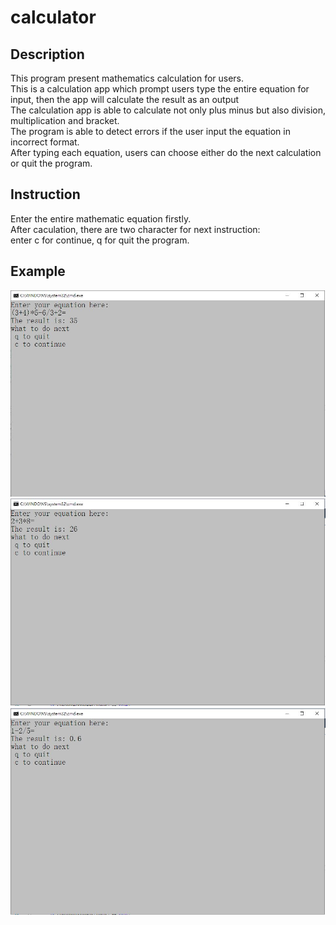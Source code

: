 # calculator

## Description
This program present mathematics calculation for users. <br/>
This is a calculation app which prompt users type the entire equation for input, then the app will calculate the result as an output <br/>
The calculation app is able to calculate not only plus minus but also division, multiplication and bracket. <br/>
The program is able to detect errors if the user input the equation in incorrect format. <br/>
After typing each equation, users can choose either do the next calculation or quit the program.

## Instruction
Enter the entire mathematic equation firstly. <br/>
After caculation, there are two character for next instruction: <br/>
  enter c for continue, q for quit the program. <br/>

## Example
![alt text](https://github.com/JeffreyC1998/calculator/blob/master/result.JPG) <br/>
![alt text](https://github.com/JeffreyC1998/calculator/blob/master/result2.JPG) <br/>
![alt text](https://github.com/JeffreyC1998/calculator/blob/master/result3.JPG) <br/>
